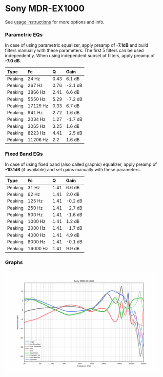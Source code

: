 # Sony MDR-EX1000
See [usage instructions](https://github.com/jaakkopasanen/AutoEq#usage) for more options and info.

### Parametric EQs
In case of using parametric equalizer, apply preamp of **-7.1dB** and build filters manually
with these parameters. The first 5 filters can be used independently.
When using independent subset of filters, apply preamp of **-7.0 dB**.

| Type    | Fc       |    Q | Gain    |
|:--------|:---------|:-----|:--------|
| Peaking | 24 Hz    | 0.43 | 6.1 dB  |
| Peaking | 267 Hz   | 0.76 | -3.1 dB |
| Peaking | 3866 Hz  | 2.41 | 6.6 dB  |
| Peaking | 5550 Hz  | 5.29 | -7.2 dB |
| Peaking | 17129 Hz | 0.33 | 6.7 dB  |
| Peaking | 941 Hz   | 2.72 | 1.6 dB  |
| Peaking | 2034 Hz  | 1.27 | -1.7 dB |
| Peaking | 3065 Hz  | 3.25 | 1.6 dB  |
| Peaking | 8223 Hz  | 4.41 | -2.5 dB |
| Peaking | 11206 Hz | 2.2  | 1.6 dB  |

### Fixed Band EQs
In case of using fixed band (also called graphic) equalizer, apply preamp of **-10.1dB**
(if available) and set gains manually with these parameters.

| Type    | Fc       |    Q | Gain    |
|:--------|:---------|:-----|:--------|
| Peaking | 31 Hz    | 1.41 | 6.6 dB  |
| Peaking | 62 Hz    | 1.41 | 2.0 dB  |
| Peaking | 125 Hz   | 1.41 | -0.2 dB |
| Peaking | 250 Hz   | 1.41 | -2.7 dB |
| Peaking | 500 Hz   | 1.41 | -1.6 dB |
| Peaking | 1000 Hz  | 1.41 | 1.2 dB  |
| Peaking | 2000 Hz  | 1.41 | -1.7 dB |
| Peaking | 4000 Hz  | 1.41 | 4.9 dB  |
| Peaking | 8000 Hz  | 1.41 | -0.1 dB |
| Peaking | 16000 Hz | 1.41 | 9.9 dB  |

### Graphs
![](./Sony%20MDR-EX1000.png)